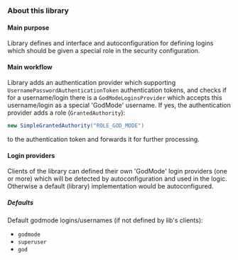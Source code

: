 ### About this library

#### Main purpose
Library defines and interface and autoconfiguration for defining logins which should 
be given a special role in the security configuration.

#### Main workflow
Library adds an authentication provider which supporting `UsernamePasswordAuthenticationToken` 
authentication tokens, and checks if for a username/login there is a `GodModeLoginsProvider`
which accepts this username/login as a special 'GodMode' username. If yes, the authentication
provider adds a role (`GrantedAuthority`): 

```java
new SimpleGrantedAuthority("ROLE_GOD_MODE")
```

to the authentication token and forwards it for further processing. 

#### Login providers
Clients of the library can defined their own 'GodMode' login providers (one or more)
which will be detected by autoconfiguration and used in the logic. Otherwise a default (library)
implementation would be autoconfigured.

##### Defaults
Default godmode logins/usernames (if not defined by lib's clients):
* `godmode`
* `superuser`
* `god`
